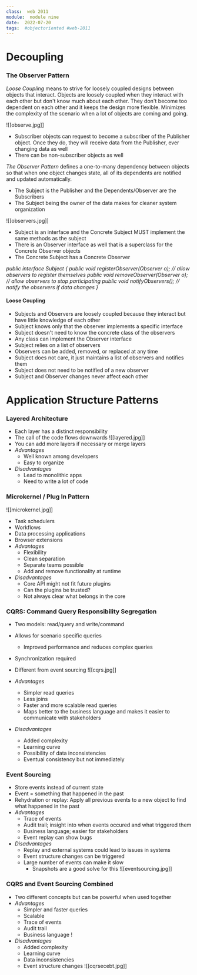 ```yaml
---
class:  web 2011
module:  module nine
date:  2022-07-20
tags:  #objectoriented #web-2011
---
```


# Decoupling

### The Observer Pattern
*Loose Coupling* means to strive for loosely coupled designs between objects that interact. Objects are loosely coupled when they interact with each other but don't know much about each other. They don't become too dependent on each other and it keeps the design more flexible. Minimizes the complexity of the scenario when a lot of objects are coming and going.

![[observe.jpg]]

- Subscriber objects can request to become a subscriber of the Publisher object. Once they do, they will receive data from the Publisher, ever changing data as well
- There can be non-subscriber objects as well

*The Observer Pattern* defines a one-to-many dependency between objects so that when one object changes state, all of its dependents are notified and updated automatically.

- The Subject is the Publisher and the Dependents/Observer are the Subscribers
- The Subject being the owner of the data makes for cleaner system organization

![[observers.jpg]]

- Subject is an interface and the Concrete Subject MUST implement the same methods as the subject
- There is an Observer interface as well that is a superclass for the Concrete Observer objects
- The Concrete Subject has a Concrete Observer

*public interface Subject {
	public void registerObserver(Observer o); // allow observers to register themselves
	public void removeObserver(Observer o); // allow observers to stop participating
	public void notifyObservers(); // notify the observers if data changes
}*

#### Loose Coupling
- Subjects and Observers are loosely coupled because they interact but have little knowledge of each other
- Subject knows only that the observer implements a specific interface
- Subject doesn't need to know the concrete class of the observers
- Any class can implement the Observer interface
- Subject relies on a list of observers
- Observers can be added, removed, or replaced at any time
- Subject does not care, it just maintains a list of observers and notifies them
- Subject does not need to be notified of a new observer
- Subject and Observer changes never affect each other


# Application Structure Patterns

### Layered Architecture
- Each layer has a distinct responsibility
- The call of the code flows downwards
![[layered.jpg]]
- You can add more layers if necessary or merge layers
- *Advantages*
	- Well known among developers
	- Easy to organize
- *Disadvantages*
	- Lead to monolithic apps
	- Need to write a lot of code


### Microkernel / Plug In Pattern
![[microkernel.jpg]]
- Task schedulers
- Workflows
- Data processing applications
- Browser extensions
- *Advantages*
	- Flexibility
	- Clean separation
	- Separate teams possible
	- Add and remove functionality at runtime
- *Disadvantages*
	- Core API might not fit future plugins
	- Can the plugins be trusted?
	- Not always clear what belongs in the core


### CQRS: Command Query Responsibility Segregation
- Two models: read/query and write/command
- Allows for scenario specific queries
	- Improved performance and reduces complex queries
- Synchronization required
- Different from event sourcing
![[cqrs.jpg]]

- *Advantages*
	- Simpler read queries
	- Less joins
	- Faster and more scalable read queries
	- Maps better to the business language and makes it easier to communicate with stakeholders
- *Disadvantages*
	- Added complexity
	- Learning curve
	- Possibility of data inconsistencies
	- Eventual consistency but not immediately


### Event Sourcing
- Store events instead of current state
- Event = something that happened in the past
- Rehydration or replay: Apply all previous events to a new object to find what happened in the past
- *Advantages*
	- Trace of events
	- Audit trail; insight into when events occured and what triggered them
	- Business language; easier for stakeholders
	- Event replay can show bugs
- *Disadvantages*
	- Replay and external systems could lead to issues in systems
	- Event structure changes can be triggered
	- Large number of events can make it slow
		- Snapshots are a good solve for this
![[eventsourcing.jpg]]


### CQRS and Event Sourcing Combined
- Two different concepts but can be powerful when used together
- *Advantages*
	- Simpler and faster queries
	- Scalable
	- Trace of events
	- Audit trail
	- Business language !
- *Disadvantages*
	- Added complexity
	- Learning curve
	- Data inconsistencies
	- Event structure changes
![[cqrsecebt.jpg]]